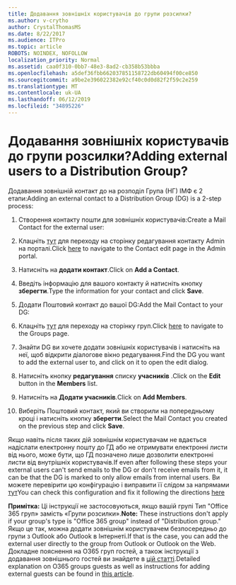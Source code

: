 ```yaml
---
title: Додавання зовнішніх користувачів до групи розсилки?
ms.author: v-crytho
author: CrystalThomasMS
ms.date: 8/22/2017
ms.audience: ITPro
ms.topic: article
ROBOTS: NOINDEX, NOFOLLOW
localization_priority: Normal
ms.assetid: caa0f310-0bb7-48e3-8ad2-cb358b53bbba
ms.openlocfilehash: a5def36fbb662037851158722db60494f00ce850
ms.sourcegitcommit: a9be2e396022382e92cf40c0d0d82f2f59c2e259
ms.translationtype: MT
ms.contentlocale: uk-UA
ms.lasthandoff: 06/12/2019
ms.locfileid: "34895226"
---
```

# <a name="adding-external-users-to-a-distribution-group"></a><span data-ttu-id="d57fd-102">Додавання зовнішніх користувачів до групи розсилки?</span><span class="sxs-lookup"><span data-stu-id="d57fd-102">Adding external users to a Distribution Group?</span></span>

<span data-ttu-id="d57fd-103">Додавання зовнішній контакт до на розподіл Група (НГ) ІМФ є 2 етапи:</span><span class="sxs-lookup"><span data-stu-id="d57fd-103">Adding an external contact to a Distribution Group (DG) is a 2-step process:</span></span>
  
1. <span data-ttu-id="d57fd-104">Створення контакту пошти для зовнішніх користувачів:</span><span class="sxs-lookup"><span data-stu-id="d57fd-104">Create a Mail Contact for the external user:</span></span>
    
1. <span data-ttu-id="d57fd-105">Клацніть [тут](https://admin.microsoft.com/adminportal/home#/Contact) для переходу на сторінку редагування контакту Admin на порталі.</span><span class="sxs-lookup"><span data-stu-id="d57fd-105">Click [here](https://admin.microsoft.com/adminportal/home#/Contact) to navigate to the Contact edit page in the Admin portal.</span></span> 
    
2. <span data-ttu-id="d57fd-106">Натисніть на **додати контакт**.</span><span class="sxs-lookup"><span data-stu-id="d57fd-106">Click on **Add a Contact**.</span></span>
    
3. <span data-ttu-id="d57fd-107">Введіть інформацію для вашого контакту й натисніть кнопку **зберегти**.</span><span class="sxs-lookup"><span data-stu-id="d57fd-107">Type the information for your contact and click **Save**.</span></span>
    
2. <span data-ttu-id="d57fd-108">Додати Поштовий контакт до вашої DG:</span><span class="sxs-lookup"><span data-stu-id="d57fd-108">Add the Mail Contact to your DG:</span></span>
    
1. <span data-ttu-id="d57fd-109">Клацніть [тут](https://admin.microsoft.com/adminportal/home#/groups) для переходу на сторінку груп.</span><span class="sxs-lookup"><span data-stu-id="d57fd-109">Click [here](https://admin.microsoft.com/adminportal/home#/groups) to navigate to the Groups page.</span></span> 
    
2. <span data-ttu-id="d57fd-110">Знайти DG ви хочете додати зовнішніх користувачів і натисніть на неї, щоб відкрити діалогове вікно редагування.</span><span class="sxs-lookup"><span data-stu-id="d57fd-110">Find the DG you want to add the external user to, and click on it to open the edit dialog.</span></span>
    
3. <span data-ttu-id="d57fd-111">Натисніть кнопку **редагування** списку **учасників** .</span><span class="sxs-lookup"><span data-stu-id="d57fd-111">Click on the **Edit** button in the **Members** list.</span></span> 
    
4. <span data-ttu-id="d57fd-112">Натисніть на **Додати учасників**.</span><span class="sxs-lookup"><span data-stu-id="d57fd-112">Click on **Add Members**.</span></span>
    
5. <span data-ttu-id="d57fd-113">Виберіть Поштовий контакт, який ви створили на попередньому кроці і натисніть кнопку **зберегти**.</span><span class="sxs-lookup"><span data-stu-id="d57fd-113">Select the Mail Contact you created on the previous step and click **Save**.</span></span>
    
<span data-ttu-id="d57fd-114">Якщо навіть після таких дій зовнішнім користувачам не вдається надіслати електронну пошту до ГД або не отримувати електронні листи від нього, може бути, що ГД позначено лише дозволити електронні листи від внутрішніх користувачів.</span><span class="sxs-lookup"><span data-stu-id="d57fd-114">If even after following these steps your external users can't send emails to the DG or don't receive emails from it, it can be that the DG is marked to only allow emails from internal users.</span></span> <span data-ttu-id="d57fd-115">Ви можете перевірити цю конфігурацію і виправити її слідом за напрямами [тут](https://support.office.com/article/Fix-email-delivery-issues-for-error-code-5-7-133-in-Office-365-991abc19-7756-438f-abcb-39f69b80f284.aspx)</span><span class="sxs-lookup"><span data-stu-id="d57fd-115">You can check this configuration and fix it following the directions [here](https://support.office.com/article/Fix-email-delivery-issues-for-error-code-5-7-133-in-Office-365-991abc19-7756-438f-abcb-39f69b80f284.aspx)</span></span>
  
 <span data-ttu-id="d57fd-116">**Примітка:** Ці інструкції не застосовуються, якщо вашій групі Тип "Office 365 груп» замість «Групи розсилки».</span><span class="sxs-lookup"><span data-stu-id="d57fd-116">**Note:** These instructions don't apply if your group's type is "Office 365 group" instead of "Distribution group."</span></span> <span data-ttu-id="d57fd-117">Якщо це так, можна додати зовнішнім користувачем безпосередньо до групи з Outlook або Outlook в Інтернеті.</span><span class="sxs-lookup"><span data-stu-id="d57fd-117">If that is the case, you can add the external user directly to the group from Outlook or Outlook on the Web.</span></span> <span data-ttu-id="d57fd-118">Докладне пояснення на O365 груп гостей, а також інструкції з додавання зовнішнього гостей ви знайдете в [цій статті](https://support.office.com/article/Guest-access-in-Office-365-Groups-bfc7a840-868f-4fd6-a390-f347bf51aff6.aspx).</span><span class="sxs-lookup"><span data-stu-id="d57fd-118">Detailed explanation on O365 groups guests as well as instructions for adding external guests can be found in [this article](https://support.office.com/article/Guest-access-in-Office-365-Groups-bfc7a840-868f-4fd6-a390-f347bf51aff6.aspx).</span></span>
  